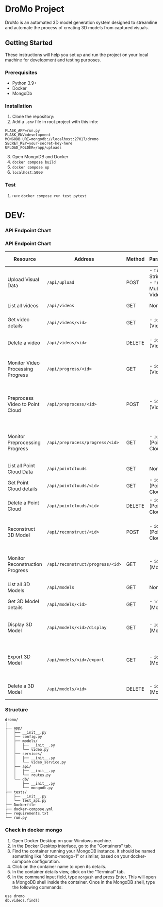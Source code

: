 # DroMo Project

DroMo is an automated 3D model generation system designed to streamline and automate the process of creating 3D models from captured visuals.

## Getting Started

These instructions will help you set up and run the project on your local machine for development and testing purposes.

### Prerequisites

- Python 3.9+
- Docker
- MongoDb

### Installation

1. Clone the repository:
2. Add a `.env` file in root project with this info:
```
FLASK_APP=run.py
FLASK_ENV=development
MONGODB_URI=mongodb://localhost:27017/dromo
SECRET_KEY=your-secret-key-here
UPLOAD_FOLDER=/app/uploads
```
3. Open MongoDB and Docker
4. ```docker compose build```
5. ```docker compose up```
6. `localhost:5000`

### Test

1. run: ```docker compose run test pytest```

# DEV:

### API Endpoint Chart
### API Endpoint Chart

| Resource | Address | Method | Parameters | Responses | Status Codes |
| -------- | ------- | ------ | ---------- | --------- | ------------ |
| Upload Visual Data | `/api/upload` | POST | - `title`: String<br>- `file`: Multipart Video | - `message`: Upload success<br>- `video_id`: MongoDB ID | 200, 400, 500 |
| List all videos | `/api/videos` | GET | None | Array of video objects | 200, 500 |
| Get video details | `/api/videos/<id>` | GET | - `id`: String (Video ID) | Video object | 200, 404, 500 |
| Delete a video | `/api/videos/<id>` | DELETE | - `id`: String (Video ID) | - `message`: Deletion success | 200, 404, 500 |
| Monitor Video Processing Progress | `/api/progress/<id>` | GET | - `id`: String (Video ID) | - `video_id`: String<br>- `progress`: int (0-100)<br>- `status`: String | 200, 404, 500 |
| Preprocess Video to Point Cloud | `/api/preprocess/<id>` | POST | - `id`: String (Video ID) | - `message`: Preprocessing started<br>- `point_cloud_id`: String | 200, 404, 500 |
| Monitor Preprocessing Progress | `/api/preprocess/progress/<id>` | GET | - `id`: String (Point Cloud ID) | - `point_cloud_id`: String<br>- `progress`: int (0-100)<br>- `status`: String | 200, 404, 500 |
| List all Point Cloud Data | `/api/pointclouds` | GET | None | Array of point cloud objects | 200, 500 |
| Get Point Cloud details | `/api/pointclouds/<id>` | GET | - `id`: String (Point Cloud ID) | Point cloud object | 200, 404, 500 |
| Delete a Point Cloud | `/api/pointclouds/<id>` | DELETE | - `id`: String (Point Cloud ID) | - `message`: Deletion success | 200, 404, 500 |
| Reconstruct 3D Model | `/api/reconstruct/<id>` | POST | - `id`: String (Point Cloud ID) | - `message`: Reconstruction started<br>- `model_id`: String | 200, 404, 500 |
| Monitor Reconstruction Progress | `/api/reconstruct/progress/<id>` | GET | - `id`: String (Model ID) | - `model_id`: String<br>- `progress`: int (0-100)<br>- `status`: String | 200, 404, 500 |
| List all 3D Models | `/api/models` | GET | None | Array of 3D model objects | 200, 500 |
| Get 3D Model details | `/api/models/<id>` | GET | - `id`: String (Model ID) | 3D model object | 200, 404, 500 |
| Display 3D Model | `/api/models/<id>/display` | GET | - `id`: String (Model ID) | - `model_id`: String<br>- `display_data`: Object | 200, 404, 500 |
| Export 3D Model | `/api/models/<id>/export` | GET | - `id`: String (Model ID) | - `model_id`: String<br>- `file_path`: String<br>- `metadata`: Object | 200, 404, 500 |
| Delete a 3D Model | `/api/models/<id>` | DELETE | - `id`: String (Model ID) | - `message`: Deletion success | 200, 404, 500 |

### Structure
```
dromo/
│
├── app/
│   ├── __init__.py
│   ├── config.py
│   ├── models/
│   │   ├── __init__.py
│   │   └── video.py
│   ├── services/
│   │   ├── __init__.py
│   │   └── video_service.py
│   ├── api/
│   │   ├── __init__.py
│   │   └── routes.py
│   └── db/
│       ├── __init__.py
│       └── mongodb.py
├── tests/
│   ├── __init__.py
│   └── test_api.py
├── Dockerfile
├── docker-compose.yml
├── requirements.txt
└── run.py
```

### Check in docker mongo
1. Open Docker Desktop on your Windows machine.
2. In the Docker Desktop interface, go to the "Containers" tab.
3. Find the container running your MongoDB instance. It should be named something like "dromo-mongo-1" or similar, based on your docker-compose configuration.
4. Click on the container name to open its details.
5. In the container details view, click on the "Terminal" tab.
6. In the command input field, type `mongosh` and press Enter. This will open a MongoDB shell inside the container.
Once in the MongoDB shell, type the following commands:
```
use dromo
db.videos.find()
```